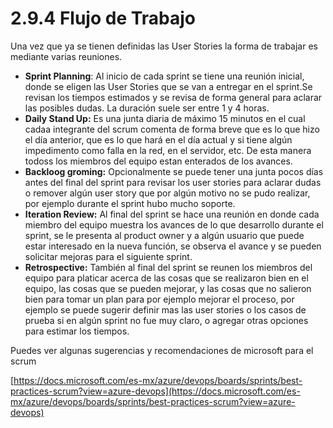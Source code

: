 # 2.9.4 Flujo de Trabajo

Una vez que ya se tienen definidas las User Stories la forma de trabajar es mediante varias reuniones.

* **Sprint Planning**: Al inicio de cada sprint se tiene una reunión inicial, donde se eligen las User Stories que se van a entregar en el sprint.Se revisan los tiempos estimados y se revisa de forma general para aclarar las posibles dudas. La duración suele ser entre 1 y 4 horas.
* **Daily Stand Up:** Es una junta diaria de máximo 15 minutos en el cual cadaa integrante del scrum comenta de forma breve que es lo que hizo el día anterior, que es lo que hará en el día actual y si tiene algún impedimento como falla en la red, en el servidor, etc. De esta manera todoss los miembros del equipo estan enterados de los avances.
* **Backloog groming:** Opcionalmente se puede tener una junta pocos días antes del final del sprint para revisar los user stories para aclarar dudas o remover algún user story que por algún motivo no se pudo realizar, por ejemplo durante el sprint hubo mucho soporte.
* **Iteration Review:** Al final del sprint se hace una reunión en donde cada miembro del equipo muestra los avances de lo que desarrollo durante el sprint, se le presenta al product owner y a algún usuario que puede estar interesado en la nueva función, se observa el avance y se pueden solicitar mejoras para el siguiente sprint.
* **Retrospective:** También al final del sprint se reunen los miembros del equipo para platicar acerca de las cosas que se realizaron bien en el equipo, las cosas que se pueden mejorar, y las cosas que no salieron bien para tomar un plan para por ejemplo mejorar el proceso, por ejemplo se puede sugerir definir mas las user stories o los casos de prueba si en algún sprint no fue muy claro, o agregar otras opciones para estimar los tiempos.

Puedes ver algunas sugerencias y recomendaciones de microsoft para el scrum

[https://docs.microsoft.com/es-mx/azure/devops/boards/sprints/best-practices-scrum?view=azure-devops](https://docs.microsoft.com/es-mx/azure/devops/boards/sprints/best-practices-scrum?view=azure-devops)





